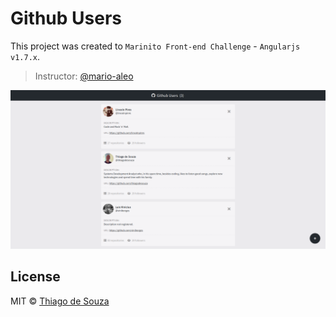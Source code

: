 # Github Users

This project was created to `Marinito Front-end Challenge` - `Angularjs v1.7.x`.

> Instructor: [@mario-aleo](https://github.com/mario-aleo)

![001](./assets/001-user-list.png)

## License

MIT © [Thiago de Souza](https://github.com/thiagodesouza)
